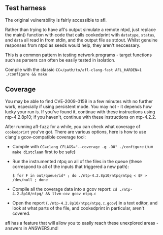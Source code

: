 ## Test harness

The original vulnerability is fairly accessible to afl.

Rather than trying to have afl's output simulate a remote ntpd, just replace the main() function with code that calls cookedprint with `datatype`, `status`, and `data` all read in from stdin, and the output file as stdout. Whilst genuine responses from ntpd as seeds would help, they aren't neccessary.

This is a common pattern in testing network programs - target functions such as parsers can often be easily tested in isolation.

Compile with the classic `CC=/path/to/afl-clang-fast AFL_HARDEN=1 ./configure && make`


## Coverage

You may be able to find CVE-2009-0159 in a few minutes with no further work, especially if using persistent mode. You may not - it depends how lucky your run is. If you've found it, continue with these instructions using ntp-4.2.8p10; if you haven't, continue with these instructions on ntp-4.2.2.

After running afl-fuzz for a while, you can check what coverage of `cookedprint` you've got. There are various options, here is how to use clang's gcov-compatible coverage tool:
- Compile with `CC=clang CFLAGS="--coverage -g -O0" ./configure`  (run `make distclean` first to be safe)
- Run the instrumented ntpq on all of the files in the queue (these correspond to all of the inputs that triggered a new path):

    `$ for F in out/queue/id* ; do ./ntp-4.2.8p10/ntpq/ntpq < $F > /dev/null ; done`
    
- Compile all the coverage data into a gcov report: `cd ./ntp-4.2.8p10/ntpq/ && llvm-cov gcov ntpq.c`
- Open the report (`./ntp-4.2.8p10/ntpq/ntpq.c.gcov`) in a text editor, and look at what parts of the file, and cookedprint in particular, aren't covered.

afl has a feature that will allow you to easily reach these unexplored areas - answers in ANSWERS.md!
